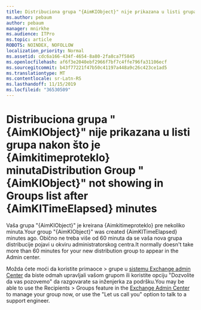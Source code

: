 ```yaml
---
title: Distribuciona grupa "{AimKIObject}" nije prikazana u listi grupa nakon što je {Aimkitimeproteklo} minuta
ms.author: pebaum
author: pebaum
manager: mnirkhe
ms.audience: ITPro
ms.topic: article
ROBOTS: NOINDEX, NOFOLLOW
localization_priority: Normal
ms.assetid: cdc6a166-434f-4654-8a80-2fa8ca7f5845
ms.openlocfilehash: af6f3e2040ebf2966f7bf7c4ffe796fa31106ecf
ms.sourcegitcommit: b43f77221f47b50c41197a448a9c26c423ce1ad5
ms.translationtype: MT
ms.contentlocale: sr-Latn-RS
ms.lasthandoff: 11/15/2019
ms.locfileid: "36530509"
---
```

# <a name="distribution-group-aimkiobject-not-showing-in-groups-list-after-aimkitimeelapsed-minutes"></a><span data-ttu-id="b86cd-102">Distribuciona grupa "{AimKIObject}" nije prikazana u listi grupa nakon što je {Aimkitimeproteklo} minuta</span><span class="sxs-lookup"><span data-stu-id="b86cd-102">Distribution Group "{AimKIObject}" not showing in Groups list after {AimKITimeElapsed} minutes</span></span>

<span data-ttu-id="b86cd-103">Vaša grupa "{AimKIObject}" je kreirana {Aimkitimeproteklo} pre nekoliko minuta.</span><span class="sxs-lookup"><span data-stu-id="b86cd-103">Your group "{AimKIObject}" was created {AimKITimeElapsed} minutes ago.</span></span> <span data-ttu-id="b86cd-104">Obično ne treba više od 60 minuta da se vaša nova grupa distribucije pojavi u okviru administratorskog centra.</span><span class="sxs-lookup"><span data-stu-id="b86cd-104">It normally doesn't take more than 60 minutes for your new distribution group to appear in the Admin center.</span></span>
  
<span data-ttu-id="b86cd-105">Možda ćete moći da koristite primaoce > grupe u [sistemu Exchange admin Center](https://outlook.office365.com/ecp/?rfr=Admin_o365&amp;exsvurl=1&amp;mkt=en-US.aspx) da biste odmah upravljali vašom grupom ili koristite opciju "Dozvolite da vas pozovemo" da razgovarate sa inženjerka za podršku.</span><span class="sxs-lookup"><span data-stu-id="b86cd-105">You may be able to use the Recipients > Groups feature in the [Exchange Admin Center](https://outlook.office365.com/ecp/?rfr=Admin_o365&amp;exsvurl=1&amp;mkt=en-US.aspx) to manage your group now, or use the "Let us call you" option to talk to a support engineer.</span></span> 
  

